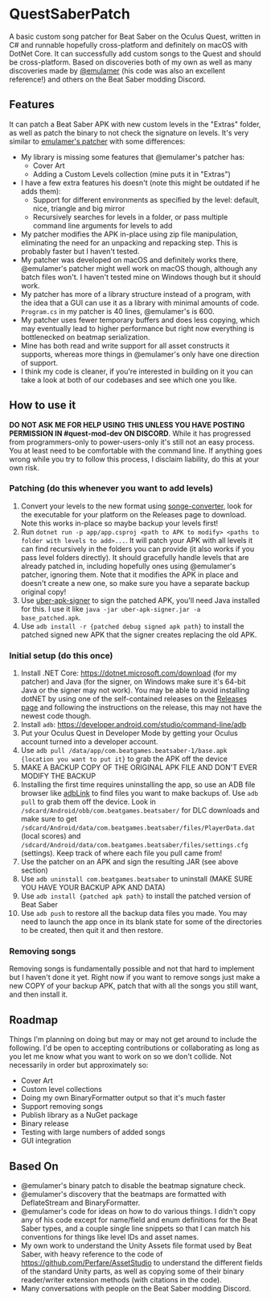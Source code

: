 # QuestSaberPatch

A basic custom song patcher for Beat Saber on the Oculus Quest, written in C# and runnable hopefully cross-platform and definitely on macOS with DotNet Core. It can successfully add custom songs to the Quest and should be cross-platform. Based on discoveries both of my own as well as many discoveries made by [@emulamer](https://github.com/emulamer/QuestStopgap) (his code was also an excellent reference!) and others on the Beat Saber modding Discord.

## Features

It can patch a Beat Saber APK with new custom levels in the "Extras" folder, as well as patch the binary to not check the signature on levels. It's very similar to [emulamer's patcher](https://github.com/emulamer/QuestStopgap) with some differences:

- My library is missing some features that @emulamer's patcher has:
    - Cover Art
    - Adding a Custom Levels collection (mine puts it in "Extras")
- I have a few extra features his doesn't (note this might be outdated if he adds them):
    - Support for different environments as specified by the level: default, nice, triangle and big mirror
    - Recursively searches for levels in a folder, or pass multiple command line arguments for levels to add
- My patcher modifies the APK in-place using zip file manipulation, eliminating the need for an unpacking and repacking step. This is probably faster but I haven't tested.
- My patcher was developed on macOS and definitely works there, @emulamer's patcher might well work on macOS though, although any batch files won't. I haven't tested mine on Windows though but it should work.
- My patcher has more of a library structure instead of a program, with the idea that a GUI can use it as a library with minimal amounts of code. `Program.cs` in my patcher is 40 lines, @emulamer's is 600.
- My patcher uses fewer temporary buffers and does less copying, which may eventually lead to higher performance but right now everything is bottlenecked on beatmap serialization.
- Mine has both read and write support for all asset constructs it supports, whereas more things in @emulamer's only have one direction of support.
- I think my code is cleaner, if you're interested in building on it you can take a look at both of our codebases and see which one you like.

## How to use it

**DO NOT ASK ME FOR HELP USING THIS UNLESS YOU HAVE POSTING PERMISSION IN #quest-mod-dev ON DISCORD**. While it has progressed from programmers-only to power-users-only it's still not an easy process. You at least need to be comfortable with the command line. If anything goes wrong while you try to follow this process, I disclaim liability, do this at your own risk.

### Patching (do this whenever you want to add levels)

1. Convert your levels to the new format using [songe-converter](https://github.com/lolPants/songe-converter), look for the executable for your platform on the Releases page to download. Note this works in-place so maybe backup your levels first!
2. Run `dotnet run -p app/app.csproj <path to APK to modify> <paths to folder with levels to add>...`. It will patch your APK with all levels it can find recursively in the folders you can provide (it also works if you pass level folders directly). It should gracefully handle levels that are already patched in, including hopefully ones using @emulamer's patcher, ignoring them. Note that it modifies the APK in place and doesn't create a new one, so make sure you have a separate backup original copy!
3. Use [uber-apk-signer](https://github.com/patrickfav/uber-apk-signer) to sign the patched APK, you'll need Java installed for this. I use it like `java -jar uber-apk-signer.jar -a base_patched.apk`.
4. Use `adb install -r {patched debug signed apk path}` to install the patched signed new APK that the signer creates replacing the old APK.

### Initial setup (do this once)

1. Install .NET Core: <https://dotnet.microsoft.com/download> (for my patcher) and Java (for the signer, on Windows make sure it's 64-bit Java or the signer may not work). You may be able to avoid installing dotNET by using one of the self-contained releases on the [Releases page](https://github.com/trishume/QuestSaberPatch/releases) and following the instructions on the release, this may not have the newest code though.
2. Install `adb`: <https://developer.android.com/studio/command-line/adb>
3. Put your Oculus Quest in Developer Mode by getting your Oculus account turned into a developer account.
4. Use `adb pull /data/app/com.beatgames.beatsaber-1/base.apk {location you want to put it}` to grab the APK off the device
5. MAKE A BACKUP COPY OF THE ORIGINAL APK FILE AND DON'T EVER MODIFY THE BACKUP
6. Installing the first time requires uninstalling the app, so use an ADB file browser like [adbLink](https://www.jocala.com/) to find files you want to make backups of. Use `adb pull` to grab them off the device. Look in `/sdcard/Android/obb/com.beatgames.beatsaber/` for DLC downloads and make sure to get `/sdcard/Android/data/com.beatgames.beatsaber/files/PlayerData.dat` (local scores) and `/sdcard/Android/data/com.beatgames.beatsaber/files/settings.cfg` (settings). Keep track of where each file you pull came from!
7. Use the patcher on an APK and sign the resulting JAR (see above section)
8. Use `adb uninstall com.beatgames.beatsaber` to uninstall (MAKE SURE YOU HAVE YOUR BACKUP APK AND DATA)
9. Use `adb install {patched apk path}` to install the patched version of Beat Saber
10. Use `adb push` to restore all the backup data files you made. You may need to launch the app once in its blank state for some of the directories to be created, then quit it and then restore.

### Removing songs

Removing songs is fundamentally possible and not that hard to implement but I haven't done it yet. Right now if you want to remove songs just make a new COPY of your backup APK, patch that with all the songs you still want, and then install it.

## Roadmap

Things I'm planning on doing but may or may not get around to include the following. I'd be open to accepting contributions or collaborating as long as you let me know what you want to work on so we don't collide. Not necessarily in order but approximately so:

- Cover Art
- Custom level collections
- Doing my own BinaryFormatter output so that it's much faster
- Support removing songs
- Publish library as a NuGet package
- Binary release
- Testing with large numbers of added songs
- GUI integration

## Based On

- @emulamer's binary patch to disable the beatmap signature check.
- @emulamer's discovery that the beatmaps are formatted with DeflateStream and BinaryFormatter.
- @emulamer's code for ideas on how to do various things. I didn't copy any of his code except for name/field and enum definitions for the Beat Saber types, and a couple single line snippets so that I can match his conventions for things like level IDs and asset names.
- My own work to understand the Unity Assets file format used by Beat Saber, with heavy reference to the code of <https://github.com/Perfare/AssetStudio> to understand the different fields of the standard Unity parts, as well as copying some of their binary reader/writer extension methods (with citations in the code).
- Many conversations with people on the Beat Saber modding Discord.



